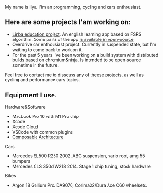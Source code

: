 My name is Ilya. I'im an programming, cycling and cars enthousiast.

## Here are some projects I'am working on:
- [Linba education project](https://apps.apple.com/us/app/linba-английский-язык/id1597825365). An english learning app based on FSRS algorithm. Some parts of the app [is available in open-source](https://github.com/LinbaTeam/doctrina-core)
- Overdrive car enthousiast project. Currently in suspended state, but I'm waiting to come back to work on it.
- For the past 5 years I've been working on a build system with distributed builds based on chromium&ninja. Is intended to be open-source sometime in the future.

Feel free to contact me to disscuss any of theese projects, as well as cycling and performance cars topics.

## Equipment I use.
Hardware&Software
- Macbook Pro 16 with M1 Pro chip
- Xcode
- Xcode Cloud
- VSCode with common plugins
- [Composable Architecture](https://github.com/pointfreeco/swift-composable-architecture)

Cars
- Mercedes SL500 R230 2002. ABC suspension, vario roof, amg 55 bumpers
- Mercedes CLS 350d W218 2014. Stage 1 chip tuning, stock hardware

Bikes
- Argon 18 Gallium Pro. DA9070, Corima32/Dura Ace C60 wheelsets.

